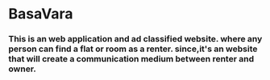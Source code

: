 <h1>BasaVara</h1>
<h3>This is an web application and ad classified website. where any person can find a flat or room as a renter. since,it's an website that will create a communication medium between renter and owner.</h3>

